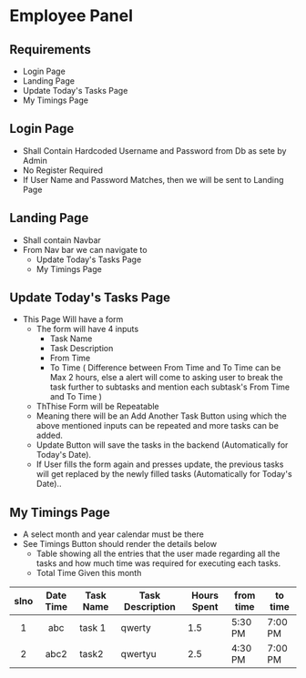 # Employee Panel
## Requirements
- Login Page
- Landing Page
- Update Today's Tasks Page
- My Timings Page

## Login Page
- Shall Contain Hardcoded Username and Password from Db as sete by Admin
- No Register Required
- If User Name and Password Matches, then we will be sent to Landing Page

## Landing Page
- Shall contain Navbar
- From Nav bar we can navigate to
    - Update Today's Tasks Page
    - My Timings Page

## Update Today's Tasks Page
- This Page Will have a form
    - The form will have 4 inputs
        - Task Name
        - Task Description
        - From Time   
        - To Time ( Difference between From Time and To Time can be Max 2 hours, else a alert will come to asking user to break the task further to subtasks and mention each subtask's From Time and To Time )   
    - ThThise Form will be Repeatable
    - Meaning there will be an Add Another Task Button using which the above mentioned inputs can be repeated and more tasks can be added.
    - Update Button will save the tasks in the backend (Automatically for Today's Date).
    - If User fills the form again and presses update, the previous tasks will get replaced by the newly filled tasks (Automatically for Today's Date)..

## My Timings Page
- A select month and year calendar must be there
- See Timings Button should render the details below
    - Table showing all the entries that the user made regarding all the tasks and how much time was required for executing each tasks.
    - Total Time Given this month

| slno | Date Time | Task Name | Task Description | Hours Spent | from time | to time |
|:----:|:---------:|-----------|------------------|-------------|-----------|---------|
|   1  |    abc    | task 1    | qwerty           | 1.5         | 5:30 PM   | 7:00 PM |
| 2    | abc2      | task2     | qwertyu          | 2.5         | 4:30 PM   | 7:00 PM |



